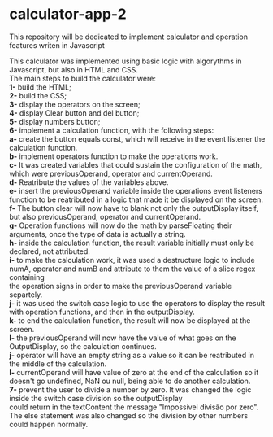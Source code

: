 # calculator-app-2
This repository will be dedicated to implement calculator and operation features writen in Javascript<br/>

This calculator was implemented using basic logic with algorythms in Javascript, but also in HTML and CSS.<br/>
The main steps to build the calculator were:<br/>
<strong>1-</strong> build the HTML;<br/>
<strong>2-</strong> build the CSS;<br/>
<strong>3-</strong> display the operators on the screen;<br/>
<strong>4-</strong> display Clear button and del button;<br/>
<strong>5-</strong> display numbers button;<br/>
<strong>6-</strong> implement a calculation function, with the following steps:<br/>
  <strong>a-</strong> create the button equals const, which will receive in the event listener the calculation function.<br/>
  <strong>b-</strong> implement operators function to make the operations work.<br/>
  <strong>c-</strong> It was created variables that could sustain the configuration of the math, which were previousOperand, operator and currentOperand.<br/>
  <strong>d-</strong> Reatribute the values of the variables above.<br/>
  <strong>e-</strong> insert the previousOperand variable inside the operations event listeners function to be reatributed in a logic that made it be displayed on the screen.<br/>
  <strong>f-</strong> The button clear will now have to blank not only the outputDisplay itself, but also previousOperand, operator and currentOperand.<br/>
  <strong>g-</strong> Operation functions will now do the math by parseFloating their arguments, once the type of data is actually a string.<br/>
  <strong>h-</strong> inside the calculation function, the result variable initially must only be declared, not attributed.<br/>
  <strong>i-</strong> to make the calculation work, it was used a destructure logic to include numA, operator and numB and attribute to them the value of a slice regex containing<br/> 
  the operation signs in order to make the previousOperand variable separtely.<br/>
  <strong>j-</strong> it was used the switch case logic to use the operators to display the result with operation functions, and then in the outputDisplay.<br/>
  <strong>k-</strong> to end the calculation function, the result will now be displayed at the screen.<br/>
  <strong>l-</strong> the previousOperand will now have the value of what goes on the OutputDisplay, so the calculation continues.<br/>
  <strong>j-</strong> operator will have an empty string as a value so it can be reatributed in the middle of the calculation.<br/>
  <strong>l-</strong> currentOperand will have value of zero at the end of the calculation so it doesn't go undefined, NaN ou null, being able to do another calculation.<br/>
<strong>7-</strong> prevent the user to divide a number by zero. It was changed the logic inside the switch case division so the outputDisplay <br/>
  could return in the textContent the message "Impossível divisão por zero". The else statement was also changed so the division by other numbers could happen normally.
   
